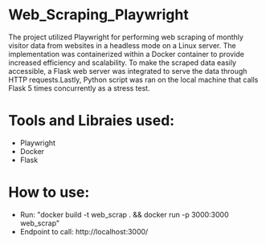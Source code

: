 # Web_Scraping_Playwright
The project utilized Playwright for performing web scraping of monthly visitor data from websites in a headless mode on a Linux server. The implementation was containerized within a Docker container to provide increased efficiency and scalability. To make the scraped data easily accessible, a Flask web server was integrated to serve the data through HTTP requests.Lastly, Python script was ran on the local machine that calls Flask 5 times concurrently as a stress test. 

# Tools and Libraies used:
- Playwright
- Docker
- Flask

# How to use:

- Run: "docker build -t web_scrap . && docker run -p 3000:3000 web_scrap"
- Endpoint to call: http://localhost:3000/
